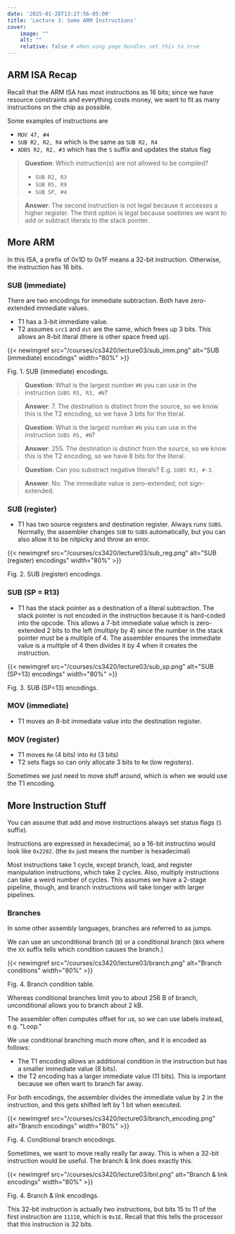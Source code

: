 ```yaml
---
date: '2025-01-28T13:27:56-05:00'
title: 'Lecture 3: Some ARM Instructions'
cover:
    image: ""
    alt: ""
    relative: false # when usng page bundles set this to true
---
```


## ARM ISA Recap

Recall that the ARM ISA has most instructions as 16 bits; since we have resource constraints and everything costs money, we want to fit as many instructions on the chip as possible.

Some examples of instructions are

- `MOV 47, #4`
- `SUB R2, R2, R4` which is the same as `SUB R2, R4`
- `ADDS R2, R2, #3` which has the `S` suffix and updates the status flag

> **Question**: Which instruction(s) are not allowed to be compiled?
> - `SUB R2, R3`
> - `SUB R5, R9`
> - `SUB SP, #4`

> **Answer**: The second instruction is not legal because it accesses a higher register. The third option is legal because soetimes we want to add or subtract literals to the stack pointer.

## More ARM

In this ISA, a prefix of 0x1D to 0x1F means a 32-bit instruction. Otherwise, the instruction has 16 bits.

### SUB (immediate)

There are two encodings for immediate subtraction. Both have zero-extended immediate values.

- T1 has a 3-bit immediate value.
- T2 assumes `src1` and `dst` are the same, which frees up 3 bits. This allows an 8-bit literal (there is other space freed up).

{{< newimgref src="/courses/cs3420/lecture03/sub_imm.png" alt="SUB (immediate) encodings" width="80%" >}}
<figcaption>Fig. 1. SUB (immediate) encodings.</figcaption>

> **Question**: What is the largest number `#N` you can use in the instruction `SUBS R5, R3, #N`?

> **Answer**: 7. The destination is distinct from the source, so we know this is the T2 encoding, so we have 3 bits for the literal.

> **Question**: What is the largest number `#N` you can use in the instruction `SUBS R5, #N`?

> **Answer**: 255. The destination is distinct from the source, so we know this is the T2 encoding, so we have 8 bits for the literal.

> **Question**: Can you substract negative literals? E.g. `SUBS R3, #-3`.

> **Answer**: No. The immediate value is zero-extended, not sign-extended.

### SUB (register)

- T1 has two source registers and destination register. Always runs `SUBS`. Normally, the assembler changes `SUB` to `SUBS` automatically, but you can also allow it to be nitpicky and throw an error.

{{< newimgref src="/courses/cs3420/lecture03/sub_reg.png" alt="SUB (register) encodings" width="80%" >}}
<figcaption>Fig. 2. SUB (register) encodings.</figcaption>

### SUB (SP = R13)

- T1 has the stack pointer as a destination of a literal subtraction. The stack pointer is not encoded in the instruction because it is hard-coded into the opcode. This allows a 7-bit immediate value which is zero-extended 2 bits to the left (multiply by 4) since the number in the stack pointer must be a multiple of 4. The assembler ensures the immediate value is a multiple of 4 then divides it by 4 when it creates the instruction.

{{< newimgref src="/courses/cs3420/lecture03/sub_sp.png" alt="SUB (SP=13) encodings" width="80%" >}}
<figcaption>Fig. 3. SUB (SP=13) encodings.</figcaption>

### MOV (immediate)

- T1 moves an 8-bit immediate value into the destination register.

### MOV (register)
 
- T1 moves `Rm` (4 bits) into `Rd` (3 bits)
- T2 sets flags so can only allocate 3 bits to `Rm` (low registers).

Sometimes we just need to move stuff around, which is when we would use the T1 encoding.

## More Instruction Stuff

You can assume that add and move instructions always set status flags (`S` suffix).

Instructions are expressed in hexadecimal, so a 16-bit instructino would look like `0x2202`. (the `0x` just means the number is hexadecimal)

Most instructions take 1 cycle, except branch, load, and register manipulation instructions, which take 2 cycles. Also, multiply instructions can take a weird number of cycles. This assumes we have a 2-stage pipeline, though, and branch instructions will take longer with larger pipelines.

### Branches

In some other assembly languages, branches are referred to as jumps.

We can use an unconditional branch (`B`) or a conditional branch (`BXX` where the `XX` suffix tells which condition causes the branch.)

{{< newimgref src="/courses/cs3420/lecture03/branch.png" alt="Branch conditions" width="80%" >}}
<figcaption>Fig. 4. Branch condition table.</figcaption>

Whereas conditional branches limit you to about 256 B of branch, unconditional allows you to branch about 2 kB.

The assembler often computes offset for us, so we can use labels instead, e.g. "Loop."

We use conditional branching much more often, and it is encoded as follows:

- The T1 encoding allows an additional condition in the instruction but has a smaller immediate value (8 bits).
- the T2 encoding has a larger immediate value (11 bits). This is important because we often want to branch far away.

For both encodings, the assembler divides the immediate value by 2 in the instruction, and this gets shifted left by 1 bit when executed.

{{< newimgref src="/courses/cs3420/lecture03/branch_encoding.png" alt="Branch encodings" width="80%" >}}
<figcaption>Fig. 4. Conditional branch encodings.</figcaption>

Sometimes, we want to move really really far away. This is when a 32-bit instruction would be useful. The branch & link does exactly this.

{{< newimgref src="/courses/cs3420/lecture03/bnl.png" alt="Branch & link encodings" width="80%" >}}
<figcaption>Fig. 4. Branch & link encodings.</figcaption>

This 32-bit instruction is actually two instructions, but bits 15 to 11 of the first instruction are `11110`, which is `0x1E`. Recall that this tells the processor that this instruction is 32 bits.